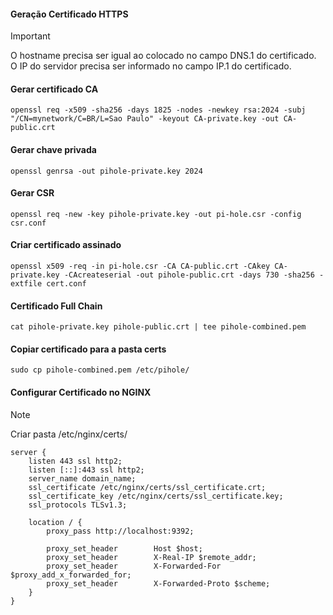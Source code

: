
#### Geração Certificado HTTPS
>[!IMPORTANT]
> O hostname precisa ser igual ao colocado no campo DNS.1 do certificado.
> O IP do servidor precisa ser informado no campo IP.1 do certificado.

#### Gerar certificado CA

```
openssl req -x509 -sha256 -days 1825 -nodes -newkey rsa:2024 -subj "/CN=mynetwork/C=BR/L=Sao Paulo" -keyout CA-private.key -out CA-public.crt
```
#### Gerar chave privada 

```
openssl genrsa -out pihole-private.key 2024
```
#### Gerar CSR
```
openssl req -new -key pihole-private.key -out pi-hole.csr -config csr.conf
```
#### Criar certificado assinado

```
openssl x509 -req -in pi-hole.csr -CA CA-public.crt -CAkey CA-private.key -CAcreateserial -out pihole-public.crt -days 730 -sha256 -extfile cert.conf
```

#### Certificado Full Chain
```
cat pihole-private.key pihole-public.crt | tee pihole-combined.pem
```
#### Copiar certificado para a pasta certs
```
sudo cp pihole-combined.pem /etc/pihole/
```

#### Configurar Certificado no NGINX ####

>[!NOTE]
> Criar pasta /etc/nginx/certs/

```
server {
    listen 443 ssl http2;
    listen [::]:443 ssl http2;
    server_name domain_name;
    ssl_certificate /etc/nginx/certs/ssl_certificate.crt;
    ssl_certificate_key /etc/nginx/certs/ssl_certificate.key;
    ssl_protocols TLSv1.3;

    location / {
        proxy_pass http://localhost:9392;

        proxy_set_header        Host $host;
        proxy_set_header        X-Real-IP $remote_addr;
        proxy_set_header        X-Forwarded-For $proxy_add_x_forwarded_for;
        proxy_set_header        X-Forwarded-Proto $scheme;
    }
}
```

